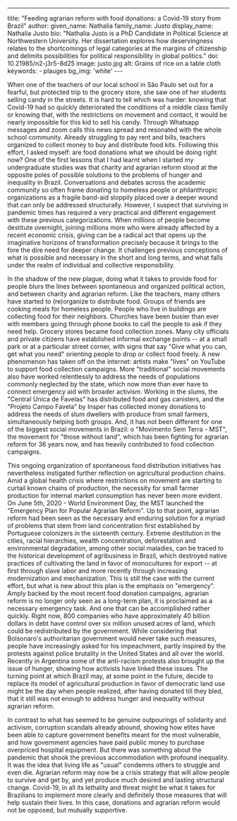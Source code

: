 ---
title: "Feeding agrarian reform with food donations: a Covid-19 story from Brazil"
author:
    given_name: Nathalia
    family_name: Justo
    display_name: Nathalia Justo
    bio: "Nathalia Justo is a PhD Candidate in Political Science at Northwestern University. Her dissertation explores how deservingness relates to the shortcomings of legal categories at the margins of citizenship and delimits possibilities for political responsibility in global politics."
doi: 10.21985/n2-j3r5-8d25
image: justo.jpg
alt: Grains of rice on a table cloth
keywords:
    - plauges
bg_img: 'white'
--- 

When one of the teachers of our local school in São Paulo set out for a fearful, but protected trip to the grocery store, she saw one of her students selling candy in the streets. It is hard to tell which was harder: knowing that Covid-19 had so quickly deteriorated the conditions of a middle class family or knowing that, with the restrictions on movement and contact, it would be nearly impossible for this kid to sell his candy. Through Whatsapp messages and zoom calls this news spread and resonated with the whole school community. Already struggling to pay rent and bills, teachers organized to collect money to buy and distribute food kits. Following this effort, I asked myself: are food donations what we should be doing right now? One of the first lessons that I had learnt when I started my undergraduate studies was that charity and agrarian reform stood at the opposite poles of possible solutions to the problems of hunger and inequality in Brazil. Conversations and debates across the academic community so often frame donating to homeless people or philanthropic organizations as a fragile band-aid sloppily placed over a deeper wound that can only be addressed structurally. However, I suspect that surviving in pandemic times has required a very practical and different engagement with these previous categorizations. When millions of people become destitute overnight, joining millions more who were already affected by a recent economic crisis, giving can be a radical act that opens up the imaginative horizons of transformation precisely because it brings to the fore the dire need for deeper change. It challenges previous conceptions of what is possible and necessary in the short and long terms, and what falls under the realm of individual and collective responsibility.

In the shadow of the new plague, doing what it takes to provide food for people blurs the lines between spontaneous and organized political action, and between charity and agrarian reform. Like the teachers, many others have started to (re)organize to distribute food. Groups of friends are cooking meals for homeless people. People who live in buildings are collecting food for their neighbors. Churches have been busier than ever with members going through phone books to call the people to ask if they need help. Grocery stores became food collection zones. Many city officials and private citizens have established informal exchange points -- at a small park or at a particular street corner, with signs that say "Give what you can, get what you need" orienting people to drop or collect food freely. A new phenomenon has taken off on the internet: artists make "lives" on YouTube to support food collection campaigns. More "traditional" social movements also have worked relentlessly to address the needs of populations commonly neglected by the state, which now more than ever have to connect emergency aid with broader activism. Working in the slums, the "Central Unica de Favelas" has distributed food and gas canisters, and the "Projeto Campo Favela" by Insper has collected money donations to address the needs of slum dwellers with produce from small farmers, simultaneously helping both groups. And, it has not been different for one of the biggest social movements in Brazil: o "Movimento Sem Terra - MST", the movement for "those without land", which has been fighting for agrarian reform for 36 years now, and has heavily contributed to food collection campaigns. 

This ongoing organization of spontaneous food distribution initiatives has nevertheless instigated further reflection on agricultural production chains. Amid a global health crisis where restrictions on movement are starting to curtail known chains of production, the necessity for small farmer production for internal market consumption has never been more evident. On June 5th, 2020 - World Environment Day, the MST launched the "Emergency Plan for Popular Agrarian Reform". Up to that point, agrarian reform had been seen as the necessary and enduring solution for a myriad of problems that stem from land concentration first established by Portuguese colonizers in the sixteenth century. Extreme destitution in the cities, racial hierarchies, wealth concentration, deforestation and environmental degradation, among other social maladies, can be traced to the historical development of agribusiness in Brazil, which destroyed native practices of cultivating the land in favor of monocultures for export -- at first through slave labor and more recently through increasing modernization and mechanization. This is still the case with the current effort, but what is new about this plan is the emphasis on "emergency". Amply backed by the most recent food donation campaigns, agrarian reform is no longer only seen as a long-term plan, it is proclaimed as a necessary emergency task. And one that can be accomplished rather quickly. Right now, 800 companies who have approximately 40 billion dollars in debt have control over six million unused acres of land, which could be redistributed by the government. While considering that Bolsonaro's authoritarian government would never take such measures, people have increasingly asked for his impeachment, partly inspired by the protests against police brutality in the United States and all over the world. Recently in Argentina some of the anti-racism protests also brought up the issue of hunger, showing how activists have linked these issues. The turning point at which Brazil may, at some point in the future, decide to replace its model of agricultural production in favor of democratic land use might be the day when people realized, after having donated till they bled, that it still was not enough to address hunger and inequality without agrarian reform.

In contrast to what has seemed to be genuine outpourings of solidarity and activism, corruption scandals already abound, showing how elites have been able to capture government benefits meant for the most vulnerable, and how government agencies have paid public money to purchase overpriced hospital equipment. But there was something about the pandemic that shook the previous accommodation with profound inequality. It was the idea that living life as "usual" condemns others to struggle and even die. Agrarian reform may now be a crisis strategy that will allow people to survive and get by, and yet produce much desired and lasting structural change. Covid-19, in all its lethality and threat might be what it takes for Brazilians to implement more clearly and definitely those measures that will help sustain their lives. In this case, donations and agrarian reform would not be opposed, but mutually supportive. 